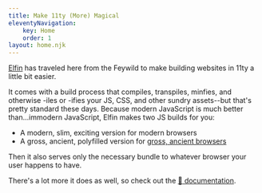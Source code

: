 ```yaml
---
title: Make 11ty (More) Magical
eleventyNavigation:
    key: Home
    order: 1
layout: home.njk
---
```

[Elfin](/about) has traveled here from the Feywild to make building websites in 11ty a little bit easier.

It comes with a build process that compiles, transpiles, minfies, and otherwise -iles or -ifies your JS, CSS, and other sundry assets--but that's pretty standard these days.
Because modern JavaScript is much better than...immodern JavaScript, Elfin makes two JS builds for you:

- A modern, slim, exciting version for modern browsers
- A gross, ancient, polyfilled version for [gross, ancient browsers](https://en.wikipedia.org/wiki/Internet_Explorer_11)

Then it also serves only the necessary bundle to whatever browser your user happens to have.

There's a lot more it does as well, so check out the [:scroll: documentation](/docs/).
